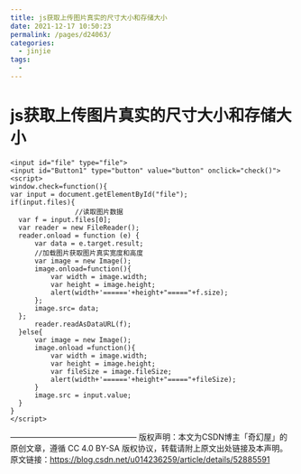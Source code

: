 ```yaml
---
title: js获取上传图片真实的尺寸大小和存储大小
date: 2021-12-17 10:50:23
permalink: /pages/d24063/
categories:
  - jinjie
tags:
  - 
---
```


# js获取上传图片真实的尺寸大小和存储大小

 

    <input id="file" type="file">
    <input id="Button1" type="button" value="button" οnclick="check()">
    <script>
    window.check=function(){
    var input = document.getElementById("file");
    if(input.files){
                    //读取图片数据
      var f = input.files[0];
      var reader = new FileReader();
      reader.onload = function (e) {
          var data = e.target.result;
          //加载图片获取图片真实宽度和高度
          var image = new Image();
          image.οnlοad=function(){
              var width = image.width;
              var height = image.height;
              alert(width+'======'+height+"====="+f.size);
          };
          image.src= data;
      };
          reader.readAsDataURL(f);
      }else{
    	  var image = new Image(); 
    	  image.onload =function(){
    		  var width = image.width;
    		  var height = image.height;
    		  var fileSize = image.fileSize;
    		  alert(width+'======'+height+"====="+fileSize);
    	  }
    	  image.src = input.value;
      }
    }
    </script>

————————————————
版权声明：本文为CSDN博主「奇幻屋」的原创文章，遵循 CC 4.0 BY-SA 版权协议，转载请附上原文出处链接及本声明。
原文链接：https://blog.csdn.net/u014236259/article/details/52885591
<!--stackedit_data:
eyJoaXN0b3J5IjpbNTU5NTYxOTQwXX0=
-->